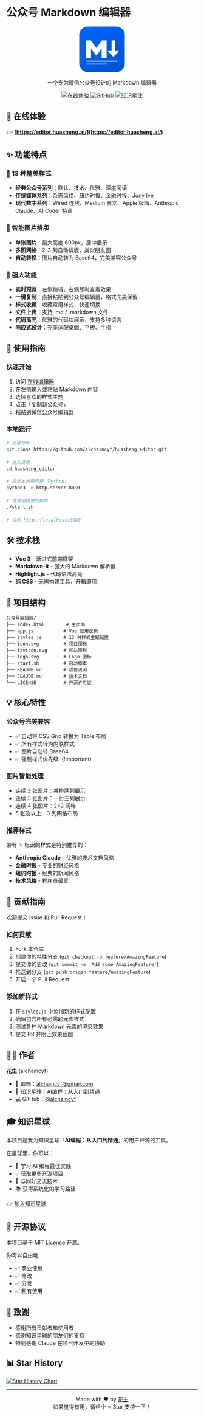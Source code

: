 # 公众号 Markdown 编辑器

<div align="center">
  <img src="logo.svg" width="120" height="120" alt="公众号 Markdown 编辑器">

  一个专为微信公众号设计的 Markdown 编辑器

  [![在线体验](https://img.shields.io/badge/在线体验-editor.huasheng.ai-0066FF?style=for-the-badge)](https://editor.huasheng.ai/)
  [![GitHub](https://img.shields.io/badge/GitHub-源代码-000?style=for-the-badge&logo=github)](https://github.com/alchaincyf/huasheng_editor)
  [![知识星球](https://img.shields.io/badge/知识星球-AI编程-ff6b6b?style=for-the-badge)](https://wx.zsxq.com/group/48888144124288)
</div>

## 🌟 在线体验

👉 **[https://editor.huasheng.ai/](https://editor.huasheng.ai/)**

## ✨ 功能特点

### 🎨 13 种精美样式
- **经典公众号系列**：默认、技术、优雅、深度阅读
- **传统媒体系列**：杂志风格、纽约时报、金融时报、Jony Ive
- **现代数字系列**：Wired 连线、Medium 长文、Apple 极简、Anthropic Claude、AI Coder 特调

### 📸 智能图片排版
- **单张图片**：最大高度 600px，居中展示
- **多图网格**：2-3 列自动排版，类似朋友圈
- **自动转换**：图片自动转为 Base64，完美兼容公众号

### 🚀 强大功能
- **实时预览**：左侧编辑，右侧即时查看效果
- **一键复制**：直接粘贴到公众号编辑器，格式完美保留
- **样式收藏**：收藏常用样式，快速切换
- **文件上传**：支持 .md / .markdown 文件
- **代码高亮**：优雅的代码块展示，支持多种语言
- **响应式设计**：完美适配桌面、平板、手机

## 📖 使用指南

### 快速开始
1. 访问 [在线编辑器](https://editor.huasheng.ai/)
2. 在左侧输入或粘贴 Markdown 内容
3. 选择喜欢的样式主题
4. 点击「复制到公众号」
5. 粘贴到微信公众号编辑器

### 本地运行
```bash
# 克隆仓库
git clone https://github.com/alchaincyf/huasheng_editor.git

# 进入目录
cd huasheng_editor

# 启动本地服务器（Python）
python3 -m http.server 8080

# 或使用提供的脚本
./start.sh

# 访问 http://localhost:8080
```

## 🛠️ 技术栈

- **Vue 3** - 渐进式前端框架
- **Markdown-it** - 强大的 Markdown 解析器
- **Highlight.js** - 代码语法高亮
- **纯 CSS** - 无需构建工具，开箱即用

## 📂 项目结构

```
公众号编辑器/
├── index.html        # 主页面
├── app.js           # Vue 应用逻辑
├── styles.js        # 13 种样式主题配置
├── icon.svg         # 项目图标
├── favicon.svg      # 网站图标
├── logo.svg         # Logo 图标
├── start.sh         # 启动脚本
├── README.md        # 项目说明
├── CLAUDE.md        # 技术文档
└── LICENSE          # 开源许可证
```

## 💡 核心特性

### 公众号完美兼容
- ✅ 自动将 CSS Grid 转换为 Table 布局
- ✅ 所有样式转为内联样式
- ✅ 图片自动转 Base64
- ✅ 强制样式优先级（!important）

### 图片智能处理
- 连续 2 张图片：并排两列展示
- 连续 3 张图片：一行三列展示
- 连续 4 张图片：2×2 网格
- 5 张及以上：3 列网格布局

### 推荐样式
带有 ✨ 标识的样式是特别推荐的：
- **Anthropic Claude** - 优雅的技术文档风格
- **金融时报** - 专业的财经风格
- **纽约时报** - 经典的新闻风格
- **技术风格** - 程序员最爱

## 🤝 贡献指南

欢迎提交 Issue 和 Pull Request！

### 如何贡献
1. Fork 本仓库
2. 创建你的特性分支 (`git checkout -b feature/AmazingFeature`)
3. 提交你的更改 (`git commit -m 'Add some AmazingFeature'`)
4. 推送到分支 (`git push origin feature/AmazingFeature`)
5. 开启一个 Pull Request

### 添加新样式
1. 在 `styles.js` 中添加新的样式配置
2. 确保包含所有必需的元素样式
3. 测试各种 Markdown 元素的渲染效果
4. 提交 PR 并附上效果截图

## 👨‍💻 作者

**花生** (alchaincyf)
- 📧 邮箱：[alchaincyf@gmail.com](mailto:alchaincyf@gmail.com)
- 🌟 知识星球：[AI编程：从入门到精通](https://wx.zsxq.com/group/48888144124288)
- 💻 GitHub：[@alchaincyf](https://github.com/alchaincyf)

## 🎓 知识星球

本项目是我为知识星球「**AI编程：从入门到精通**」的用户开源的工具。

在星球里，你可以：
- 🚀 学习 AI 编程最佳实践
- 💡 获取更多开源项目
- 🤝 与同好交流技术
- 📚 获得系统化的学习路径

👉 [加入知识星球](https://wx.zsxq.com/group/48888144124288)

## 📄 开源协议

本项目基于 [MIT License](LICENSE) 开源。

你可以自由地：
- ✅ 商业使用
- ✅ 修改
- ✅ 分发
- ✅ 私有使用

## 🙏 致谢

- 感谢所有贡献者和使用者
- 感谢知识星球的朋友们的支持
- 特别感谢 Claude 在项目开发中的协助

## 📊 Star History

[![Star History Chart](https://api.star-history.com/svg?repos=alchaincyf/huasheng_editor&type=Date)](https://star-history.com/#alchaincyf/huasheng_editor&Date)

---

<div align="center">
  Made with ❤️ by <a href="https://github.com/alchaincyf">花生</a>
  <br>
  如果觉得有用，请给个 ⭐️ Star 支持一下！
</div>